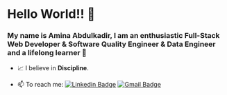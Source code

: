 # Hello World!! :star_struck:


### My name is Amina Abdulkadir, I am an enthusiastic Full-Stack Web Developer & Software Quality Engineer & Data Engineer and a lifelong learner :star2:

- :chart_with_upwards_trend: I believe in **Discipline**.



- 📫 To reach me:  [![Linkedin Badge](https://img.shields.io/badge/-Linkedin-4169E1?style=flat-square&logo=Linkedin&logoColor=white&&link=https://www.linkedin.com/in/aminaabdulkadir/)](https://www.linkedin.com/in/aminaabdulkadir/) [![Gmail Badge](https://img.shields.io/badge/-Gmail-c14438?style=flat-square&logo=Gmail&logoColor=white&link=mailto:aminaa.omar7@gmail.com)](mailto:aminaa.omar7@gmail.com)
